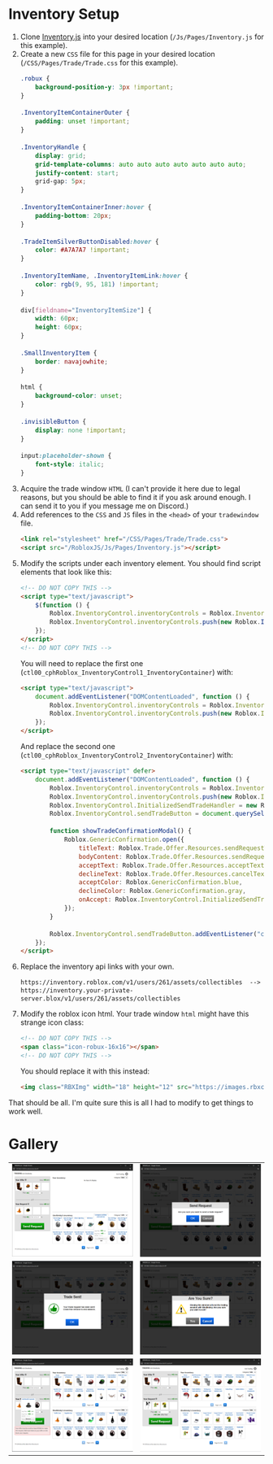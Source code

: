 # Inventory Setup
1. Clone [Inventory.js](/Js/Pages/Inventory.js) into your desired location (`/Js/Pages/Inventory.js` for this example).
2. Create a new `CSS` file for this page in your desired location (`/CSS/Pages/Trade/Trade.css` for this example).
   ```css
   .robux {
       background-position-y: 3px !important;
   }
   
   .InventoryItemContainerOuter {
       padding: unset !important;
   }
   
   .InventoryHandle {
       display: grid;
       grid-template-columns: auto auto auto auto auto auto auto;
       justify-content: start;
       grid-gap: 5px;
   }
   
   .InventoryItemContainerInner:hover {
       padding-bottom: 20px;
   }
   
   .TradeItemSilverButtonDisabled:hover {
       color: #A7A7A7 !important;
   }
   
   .InventoryItemName, .InventoryItemLink:hover {
       color: rgb(9, 95, 181) !important;
   }
   
   div[fieldname="InventoryItemSize"] {
       width: 60px;
       height: 60px;
   }
   
   .SmallInventoryItem {
       border: navajowhite;
   }
   
   html {
       background-color: unset;
   }
   
   .invisibleButton {
       display: none !important;
   }
   
   input:placeholder-shown {
       font-style: italic;
   }
   ```
3. Acquire the trade window `HTML` (I can't provide it here due to legal reasons, but you should be able to find it if you ask around enough. I can send it to you if you message me on Discord.)
4. Add references to the `CSS` and `JS` files in the `<head>` of your `tradewindow` file.
   ```html
   <link rel="stylesheet" href="/CSS/Pages/Trade/Trade.css">
   <script src="/RobloxJS/Js/Pages/Inventory.js"></script>
   ```
5. Modify the scripts under each inventory element. You should find script elements that look like this:
   ```html
   <!-- DO NOT COPY THIS -->
   <script type="text/javascript">
       $(function () {
           Roblox.InventoryControl.inventoryControls = Roblox.InventoryControl.inventoryControls || [];
           Roblox.InventoryControl.inventoryControls.push(new Roblox.InventoryControl('ctl00_cphRoblox_InventoryControl#_InventoryContainer', null, 14));
       });
   </script>
   <!-- DO NOT COPY THIS -->
   ```
   You will need to replace the first one (`ctl00_cphRoblox_InventoryControl1_InventoryContainer`) with:
   ```html
   <script type="text/javascript">
       document.addEventListener("DOMContentLoaded", function () {
           Roblox.InventoryControl.inventoryControls = Roblox.InventoryControl.inventoryControls || [];
           Roblox.InventoryControl.inventoryControls.push(new Roblox.InventoryControl.InventoryHandler('ctl00_cphRoblox_InventoryControl1_InventoryContainer', null, 14));
       });
   </script>
   ```
   And replace the second one (`ctl00_cphRoblox_InventoryControl2_InventoryContainer`) with:
   ```html
   <script type="text/javascript" defer>
       document.addEventListener("DOMContentLoaded", function () {
           Roblox.InventoryControl.inventoryControls = Roblox.InventoryControl.inventoryControls || [];
           Roblox.InventoryControl.inventoryControls.push(new Roblox.InventoryControl.InventoryHandler('ctl00_cphRoblox_InventoryControl2_InventoryContainer', null, 14));
           Roblox.InventoryControl.InitializedSendTradeHandler = new Roblox.InventoryControl.SendTradeHandler(Roblox.InventoryControl.inventoryControls);
           Roblox.InventoryControl.sendTradeButton = document.querySelector(".SendTrade");

           function showTradeConfirmationModal() {
               Roblox.GenericConfirmation.open({
                   titleText: Roblox.Trade.Offer.Resources.sendRequestTitleText,
                   bodyContent: Roblox.Trade.Offer.Resources.sendRequestText,
                   acceptText: Roblox.Trade.Offer.Resources.acceptText,
                   declineText: Roblox.Trade.Offer.Resources.cancelText,
                   acceptColor: Roblox.GenericConfirmation.blue,
                   declineColor: Roblox.GenericConfirmation.gray,
                   onAccept: Roblox.InventoryControl.InitializedSendTradeHandler.processTradeRequest
               });
           }

           Roblox.InventoryControl.sendTradeButton.addEventListener("click", () => showTradeConfirmationModal());
       });
   </script>
   ``` 
6. Replace the inventory api links with your own.
   ```
   https://inventory.roblox.com/v1/users/261/assets/collectibles  -->  https://inventory.your-private-server.blox/v1/users/261/assets/collectibles
   ```
7. Modify the roblox icon html. Your trade window `html` might have this strange icon class:
   ```html
   <!-- DO NOT COPY THIS -->
   <span class="icon-robux-16x16"></span>
   <!-- DO NOT COPY THIS -->
   ```
   You should replace it with this instead:
   ```html
   <img class="RBXImg" width="18" height="12" src="https://images.rbxcdn.com/a65931a25b2dec839012a81e5d217494.png" alt="RBX">
   ```

That should be all. I'm quite sure this is all I had to modify to get things to work well.

# Gallery

<table style="width: 100%;">
  <tr>
    <td style="width: 50%;"><img src="/demos/inventory/Screenshot 2025-01-22 231059.png" alt="Image 1" style="width: 100%;"></td>
    <td style="width: 50%;"><img src="/demos/inventory/Screenshot 2025-01-22 231209.png" alt="Image 2" style="width: 100%;"></td>
  </tr>
  <tr>
    <td style="width: 50%;"><img src="/demos/inventory/Screenshot 2025-01-22 233433.png" alt="Image 3" style="width: 100%;"></td>
    <td style="width: 50%;"><img src="/demos/inventory/Screenshot 2025-01-22 233445.png" alt="Image 4" style="width: 100%;"></td>
  </tr>
  <tr>
    <td style="width: 50%;"><img src="/demos/inventory/Screenshot 2025-01-22 233551.png" alt="Image 5" style="width: 100%;"></td>
    <td style="width: 50%;"><img src="/demos/inventory/Screenshot 2025-01-22 233713.png" alt="Image 6" style="width: 100%;"></td>
  </tr>
</table>
